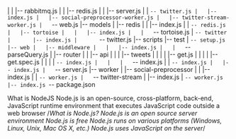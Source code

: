 
|   |   |-- rabbitmq.js
|   |   |-- redis.js
|   |   |-- server.js
|   |   `-- twitter.js
|   |-- index.js
|   |-- social-preprocessor-worker.js
|   |-- twitter-stream-worker.js
|   `-- web.js
|-- models
|   |-- redis
|   |   |-- index.js
|   |   `-- redis.js
|   |-- tortoise
|   |   |-- index.js
|   |   `-- tortoise.js
|   `-- twitter
|       |-- index.js
|       `-- twitter.js
|-- scripts
|-- test
|   `-- setup.js
|-- web
|   |-- middleware
|   |   |-- index.js
|   |   `-- parseQuery.js
|   |-- router
|   |   |-- api
|   |   |   |-- tweets
|   |   |   |   |-- get.js
|   |   |   |   |-- get.spec.js
|   |   |   |   `-- index.js
|   |   |   `-- index.js
|   |   `-- index.js
|   |-- index.js
|   `-- server.js
|-- worker
|   |-- social-preprocessor
|   |   |-- index.js
|   |   `-- worker.js
|   `-- twitter-stream
|       |-- index.js
|       `-- worker.js
|-- index.js
`-- package.json

What is NodeJS
Node.js is an open-source, cross-platform, back-end, JavaScript runtime environment that executes JavaScript code outside a web browser
/*What is Node.js?
Node.js is an open source server environment
Node.js is free
Node.js runs on various platforms (Windows, Linux, Unix, Mac OS X, etc.)
Node.js uses JavaScript on the server*/
